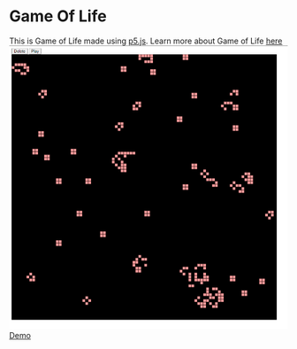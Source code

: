 # Game Of Life

This is Game of Life made using [p5.js](https://p5js.org/). Learn more about Game of Life [here](https://en.wikipedia.org/wiki/The_Game_of_Life)
![Image](./Screenshot%202022-10-09%20161357.png)
[Demo](https://www.awesomescreenshot.com/video/11603841?key=46e4fd67f89ff81ff791acda78d7fb1b)
